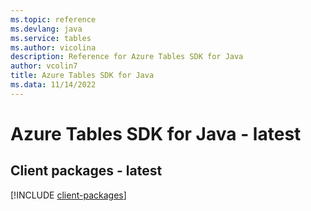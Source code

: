 ```yaml
---
ms.topic: reference
ms.devlang: java
ms.service: tables
ms.author: vicolina
description: Reference for Azure Tables SDK for Java
author: vcolin7
title: Azure Tables SDK for Java
ms.data: 11/14/2022
---
```

# Azure Tables SDK for Java - latest

## Client packages - latest
[!INCLUDE [client-packages](tables-client-index.md)]